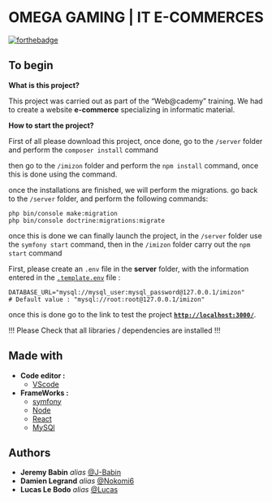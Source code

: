 OMEGA GAMING | IT E-COMMERCES
===
[![forthebadge](https://forthebadge.com/images/badges/built-with-love.svg)](https://forthebadge.com)

## To begin

**What is this project?**

This project was carried out as part of the “Web@cademy” training.
We had to create a website **e-commerce** specializing in informatic material.

**How to start the project?**

First of all please download this project, once done, go to the ``/server`` folder and perform the ``composer install`` command

then go to the ``/imizon`` folder and perform the ``npm install`` command, once this is done using the command.

once the installations are finished, we will perform the migrations.
go back to the ``/server`` folder, and perform the following commands:

``php bin/console make:migration``<br/>
``php bin/console doctrine:migrations:migrate``

once this is done we can finally launch the project, in the ``/server`` folder use the ``symfony start`` command, then in the ``/imizon`` folder carry out the ``npm start`` command

First, please create an `.env` file in the **server** folder, with the information entered in the [``.template.env``](./server/.env) file :
```
DATABASE_URL="mysql://mysql_user:mysql_password@127.0.0.1/imizon"      # Default value : "mysql://root:root@127.0.0.1/imizon"   
```
once this is done go to the link to test the project
[**``http://localhost:3000/``**](http://localhost:3000/``).


!!! Please Check that all libraries / dependencies are installed !!!

## Made with

* __Code editor :__
    * [VScode](https://code.visualstudio.com/)
* __FrameWorks :__
    * [symfony](https://symfony.com/)
    * [Node](https://nodejs.org/en/)
    * [React](https://reactjs.org/)
    * [MySQl](https://www.mysql.com/fr/)
  
## Authors

* **Jeremy Babin** _alias_ [@J-Babin](https://github.com/J-Babin)
* **Damien Legrand** _alias_ [@Nokomi6](https://github.com/Nokomi6)
* **Lucas Le Bodo** _alias_ [@Lucas](https://github.com/Lucas-LeBodo)
